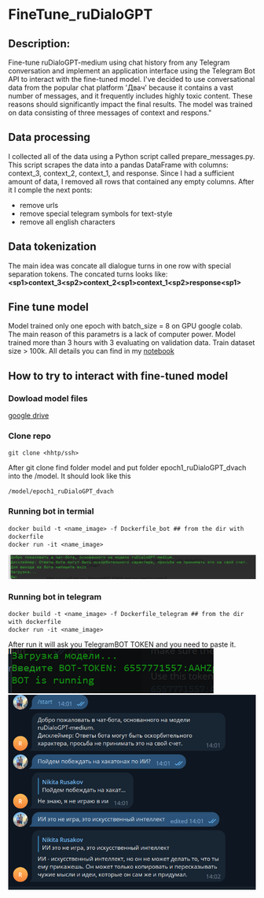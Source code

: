 # FineTune_ruDialoGPT

## Description:
Fine-tune ruDialoGPT-medium using chat history from any Telegram conversation and implement an application interface using the Telegram Bot API to interact with the fine-tuned model. I've decided to use conversational data from the popular chat platform 'Двач' because it contains a vast number of messages, and it frequently includes highly toxic content. These reasons should significantly impact the final results.
The model was trained on data consisting of three messages of context and respons."

## Data processing
I collected all of the data using a Python script called prepare_messages.py. This script scrapes the data into a pandas DataFrame with columns: context_3, context_2, context_1, and response. Since I had a sufficient amount of data, I removed all rows that contained any empty columns. After it I comple the next ponts:
* remove urls
* remove special telegram symbols for text-style
* remove all english characters

## Data tokenization
The main idea was concate all dialogue turns in one row with special separation tokens. The concated turns looks like:  
  **\<sp1>context_3\<sp2>context_2\<sp1\>context_1\<sp2\>response\<sp1\>**  

## Fine tune model
Model trained only one epoch with batch_size = 8 on GPU google colab. The main reason of this parametrs is a lack of computer power. Model trained more than 3 hours with 3 evaluating on validation data.
Train dataset size > 100k. All details you can find in my [notebook](https://github.com/v4ndi/FineTune_ruDialoGPT/blob/main/src/Fine_Tune_ruDialoGPT.ipynb)

## How to try to interact with fine-tuned model
### Dowload model files
[google drive](https://drive.google.com/drive/folders/1O5sYA4oCDuU5241QvqXfTrsCR_GXGdK9?usp=sharing)
### Clone repo
```
git clone <hhtp/ssh>
```
After git clone find folder model and put folder epoch1_ruDialoGPT_dvach into the /model. It should look like this
```
/model/epoch1_ruDialoGPT_dvach
```
### Running bot in termial 
```
docker build -t <name_image> -f Dockerfile_bot ## from the dir with dockerfile
docker run -it <name_image>
```
![](materials/bot_terminal.png)  
### Running bot in telegram
```
docker build -t <name_image> -f Dockerfile_telegram ## from the dir with dockerfile
docker run -it <name_image>
```
After run it will ask you TelegramBOT TOKEN and you need to paste it.   
![](materials/bot_telegram_running.png)  
![](materials/chat_telegram.png)  



